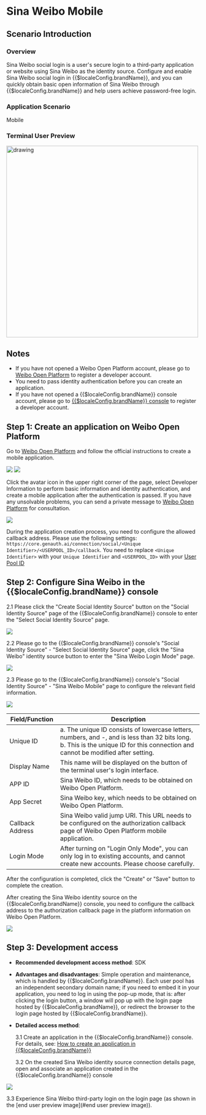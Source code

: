 # Sina Weibo Mobile

<LastUpdated/>

## Scenario Introduction

### Overview

Sina Weibo social login is a user's secure login to a third-party application or website using Sina Weibo as the identity source. Configure and enable Sina Weibo social login in {{$localeConfig.brandName}}, and you can quickly obtain basic open information of Sina Weibo through {{$localeConfig.brandName}} and help users achieve password-free login.

### Application Scenario

Mobile

### Terminal User Preview

<img src="./images/weibo_0.png" alt="drawing" width="500"/>

## Notes

- If you have not opened a Weibo Open Platform account, please go to [Weibo Open Platform](https://open.weibo.com/connect) to register a developer account.
- You need to pass identity authentication before you can create an application.
- If you have not opened a {{$localeConfig.brandName}} console account, please go to [{{$localeConfig.brandName}} console](https://www.genauth.ai/) to register a developer account.

## Step 1: Create an application on Weibo Open Platform

Go to [Weibo Open Platform](https://open.weibo.com/connect) and follow the official instructions to create a mobile application.

<img src="./images/weibo_2.png" >

<img src="./images/weibo_7.png" >

Click the avatar icon in the upper right corner of the page, select Developer Information to perform basic information and identity authentication, and create a mobile application after the authentication is passed. If you have any unsolvable problems, you can send a private message to [Weibo Open Platform](https://weibo.com/1904178193) for consultation.

<img src="./images/weibo_1.png" >

During the application creation process, you need to configure the allowed callback address. Please use the following settings: `https://core.genauth.ai/connection/social/<Unique Identifier>/<USERPOOL_ID>/callback`. You need to replace `<Unique Identifier>` with your `Unique Identifier` and `<USERPOOL_ID>` with your [User Pool ID](/guides/faqs/get-userpool-id-and-secret.md)

## Step 2: Configure Sina Weibo in the {{$localeConfig.brandName}} console

2.1 Please click the "Create Social Identity Source" button on the "Social Identity Source" page of the {{$localeConfig.brandName}} console to enter the "Select Social Identity Source" page.

<img src="./images/weibo_3.png" >

2.2 Please go to the {{$localeConfig.brandName}} console's "Social Identity Source" - "Select Social Identity Source" page, click the "Sina Weibo" identity source button to enter the "Sina Weibo Login Mode" page.

<img src="./images/weibo_4.png" >

2.3 Please go to the {{$localeConfig.brandName}} console's "Social Identity Source" - "Sina Weibo Mobile" page to configure the relevant field information.

<img src="./images/weibo_5.png" >

| Field/Function   | Description                                                                                                                                                                       |
| ---------------- | --------------------------------------------------------------------------------------------------------------------------------------------------------------------------------- |
| Unique ID        | a. The unique ID consists of lowercase letters, numbers, and -, and is less than 32 bits long. b. This is the unique ID for this connection and cannot be modified after setting. |
| Display Name     | This name will be displayed on the button of the terminal user's login interface.                                                                                                 |
| APP ID           | Sina Weibo ID, which needs to be obtained on Weibo Open Platform.                                                                                                                 |
| App Secret       | Sina Weibo key, which needs to be obtained on Weibo Open Platform.                                                                                                                |
| Callback Address | Sina Weibo valid jump URI. This URL needs to be configured on the authorization callback page of Weibo Open Platform mobile application.                                          |
| Login Mode       | After turning on "Login Only Mode", you can only log in to existing accounts, and cannot create new accounts. Please choose carefully.                                            |

After the configuration is completed, click the "Create" or "Save" button to complete the creation.

After creating the Sina Weibo identity source on the {{$localeConfig.brandName}} console, you need to configure the callback address to the authorization callback page in the platform information on Weibo Open Platform.

<img src="./images/weibo_6.png" >

## Step 3: Development access

- **Recommended development access method**: SDK

- **Advantages and disadvantages**: Simple operation and maintenance, which is handled by {{$localeConfig.brandName}}. Each user pool has an independent secondary domain name; if you need to embed it in your application, you need to log in using the pop-up mode, that is: after clicking the login button, a window will pop up with the login page hosted by {{$localeConfig.brandName}}, or redirect the browser to the login page hosted by {{$localeConfig.brandName}}.

- **Detailed access method**:

  3.1 Create an application in the {{$localeConfig.brandName}} console. For details, see: [How to create an application in {{$localeConfig.brandName}}](/guides/app-new/create-app/create-app.md)

  3.2 On the created Sina Weibo identity source connection details page, open and associate an application created in the {{$localeConfig.brandName}} console

<img src="./images/weibo_8.png" >

3.3 Experience Sina Weibo third-party login on the login page (as shown in the [end user preview image](#end user preview image)).
